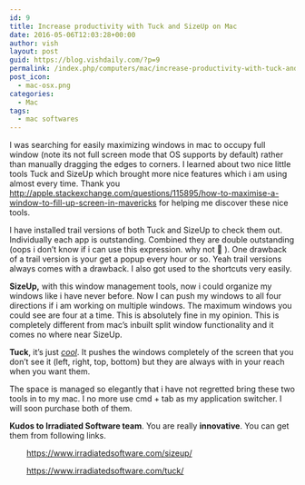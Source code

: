 ```yaml
---
id: 9
title: Increase productivity with Tuck and SizeUp on Mac
date: 2016-05-06T12:03:28+00:00
author: vish
layout: post
guid: https://blog.vishdaily.com/?p=9
permalink: /index.php/computers/mac/increase-productivity-with-tuck-and-sizeup-on-mac/
post_icon:
  - mac-osx.png
categories:
  - Mac
tags:
  - mac softwares
---
```

I was searching for easily maximizing windows in mac to occupy full window (note its not full screen mode that OS supports by default) rather than manually dragging the edges to corners. I learned about two nice little tools Tuck and SizeUp which brought more nice features which i am using almost every time. Thank you <http://apple.stackexchange.com/questions/115895/how-to-maximise-a-window-to-fill-up-screen-in-mavericks> for helping me discover these nice tools.

I have installed trail versions of both Tuck and SizeUp to check them out. Individually each app is outstanding. Combined they are double outstanding (oops i don&#8217;t know if i can use this expression. why not 🙂 ). One drawback of a trail version is your get a popup every hour or so. Yeah trail versions always comes with a drawback. I also got used to the shortcuts very easily.

**SizeUp,** with this window management tools, now i could organize my windows like i have never before. Now I can push my windows to all four directions if i am working on multiple windows. The maximum windows you could see are four at a time. This is absolutely fine in my opinion. This is completely different from mac&#8217;s inbuilt split window functionality and it comes no where near SizeUp.



**Tuck**, it&#8217;s just <span style="text-decoration: underline;"><em>cool</em></span>. It pushes the windows completely of the screen that you don&#8217;t see it (left, right, top, bottom) but they are always with in your reach when you want them.



The space is managed so elegantly that i have not regretted bring these two tools in to my mac. I no more use cmd + tab as my application switcher. I will soon purchase both of them.

**Kudos to Irradiated Software team**. You are really **innovative**. You can get them from following links.

<p style="padding-left: 30px;">
  <a href="https://www.irradiatedsoftware.com/sizeup/"> https://www.irradiatedsoftware.com/sizeup/</a>
</p>

<p style="padding-left: 30px;">
  <a href="https://www.irradiatedsoftware.com/tuck/">https://www.irradiatedsoftware.com/tuck/</a>
</p>